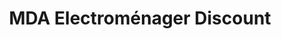---
title: "MDA Electroménager Discount"
url: /vendome/mda-electromenager-discount/
shop: appareil ménager
---